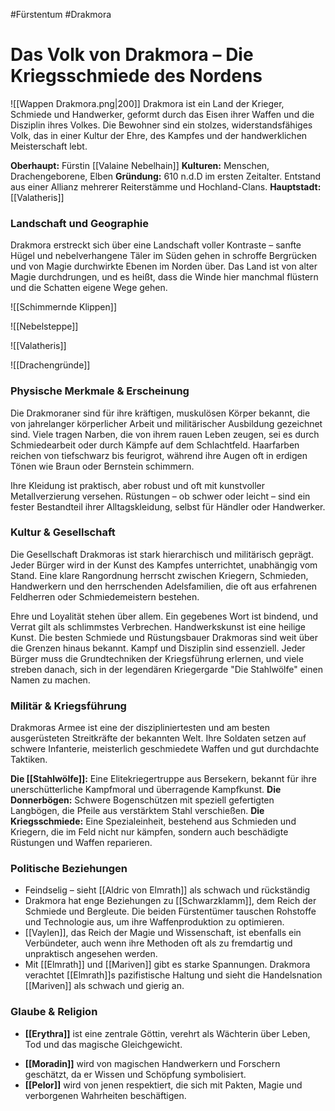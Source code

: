 #Fürstentum #Drakmora 
# Das Volk von Drakmora – Die Kriegsschmiede des Nordens
![[Wappen Drakmora.png|200]]
Drakmora ist ein Land der Krieger, Schmiede und Handwerker, geformt durch das Eisen ihrer Waffen und die Disziplin ihres Volkes. Die Bewohner sind ein stolzes, widerstandsfähiges Volk, das in einer Kultur der Ehre, des Kampfes und der handwerklichen Meisterschaft lebt.

**Oberhaupt:** Fürstin [[Valaine Nebelhain]]
**Kulturen:** Menschen, Drachengeborene, Elben
**Gründung:** 610 n.d.D im ersten Zeitalter. Entstand aus einer Allianz mehrerer Reiterstämme und Hochland-Clans.
**Hauptstadt:** [[Valatheris]]

### Landschaft und Geographie
Drakmora erstreckt sich über eine Landschaft voller Kontraste – sanfte Hügel und nebelverhangene Täler im Süden gehen in schroffe Bergrücken und von Magie durchwirkte Ebenen im Norden über. Das Land ist von alter Magie durchdrungen, und es heißt, dass die Winde hier manchmal flüstern und die Schatten eigene Wege gehen.

![[Schimmernde Klippen]] 

![[Nebelsteppe]]

![[Valatheris]]

![[Drachengründe]]
### Physische Merkmale & Erscheinung
Die Drakmoraner sind für ihre kräftigen, muskulösen Körper bekannt, die von jahrelanger körperlicher Arbeit und militärischer Ausbildung gezeichnet sind. Viele tragen Narben, die von ihrem rauen Leben zeugen, sei es durch Schmiedearbeit oder durch Kämpfe auf dem Schlachtfeld. Haarfarben reichen von tiefschwarz bis feurigrot, während ihre Augen oft in erdigen Tönen wie Braun oder Bernstein schimmern.

Ihre Kleidung ist praktisch, aber robust und oft mit kunstvoller Metallverzierung versehen. Rüstungen – ob schwer oder leicht – sind ein fester Bestandteil ihrer Alltagskleidung, selbst für Händler oder Handwerker.

### Kultur & Gesellschaft
Die Gesellschaft Drakmoras ist stark hierarchisch und militärisch geprägt. Jeder Bürger wird in der Kunst des Kampfes unterrichtet, unabhängig vom Stand. Eine klare Rangordnung herrscht zwischen Kriegern, Schmieden, Handwerkern und den herrschenden Adelsfamilien, die oft aus erfahrenen Feldherren oder Schmiedemeistern bestehen.

Ehre und Loyalität stehen über allem. Ein gegebenes Wort ist bindend, und Verrat gilt als schlimmstes Verbrechen.
Handwerkskunst ist eine heilige Kunst. Die besten Schmiede und Rüstungsbauer Drakmoras sind weit über die Grenzen hinaus bekannt.
Kampf und Disziplin sind essenziell. Jeder Bürger muss die Grundtechniken der Kriegsführung erlernen, und viele streben danach, sich in der legendären Kriegergarde "Die Stahlwölfe" einen Namen zu machen.

### Militär & Kriegsführung
Drakmoras Armee ist eine der diszipliniertesten und am besten ausgerüsteten Streitkräfte der bekannten Welt. Ihre Soldaten setzen auf schwere Infanterie, meisterlich geschmiedete Waffen und gut durchdachte Taktiken.

**Die [[Stahlwölfe]]:**  Eine Elitekriegertruppe aus Bersekern, bekannt für ihre unerschütterliche Kampfmoral und überragende Kampfkunst.
**Die Donnerbögen:** Schwere Bogenschützen mit speziell gefertigten Langbögen, die Pfeile aus verstärktem Stahl verschießen.
**Die Kriegsschmiede:** Eine Spezialeinheit, bestehend aus Schmieden und Kriegern, die im Feld nicht nur kämpfen, sondern auch beschädigte Rüstungen und Waffen reparieren.

### Politische Beziehungen
- Feindselig – sieht [[Aldric von Elmrath]] als schwach und rückständig
- Drakmora hat enge Beziehungen zu [[Schwarzklamm]], dem Reich der Schmiede und Bergleute. Die beiden Fürstentümer tauschen Rohstoffe und Technologie aus, um ihre Waffenproduktion zu optimieren.
- [[Vaylen]], das Reich der Magie und Wissenschaft, ist ebenfalls ein Verbündeter, auch wenn ihre Methoden oft als zu fremdartig und unpraktisch angesehen werden.
- Mit [[Elmrath]] und [[Mariven]] gibt es starke Spannungen. Drakmora verachtet [[Elmrath]]s pazifistische Haltung und sieht die Handelsnation [[Mariven]] als schwach und gierig an.

### Glaube & Religion
* **[[Erythra]]** ist eine zentrale Göttin, verehrt als Wächterin über Leben, Tod und das magische Gleichgewicht.
- **[[Moradin]]** wird von magischen Handwerkern und Forschern geschätzt, da er Wissen und Schöpfung symbolisiert.
- **[[Pelor]]** wird von jenen respektiert, die sich mit Pakten, Magie und verborgenen Wahrheiten beschäftigen.

